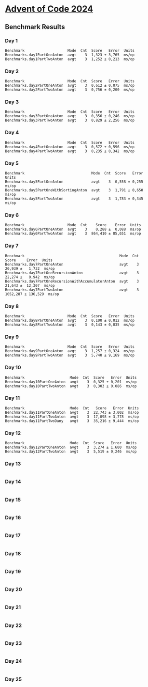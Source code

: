 # [Advent of Code 2024](https://adventofcode.com/2024)

## Benchmark Results
### Day 1
```
Benchmark                    Mode  Cnt  Score   Error  Units
Benchmarks.day1PartOneAnton  avgt    3  1,323 ± 3,765  ms/op
Benchmarks.day1PartTwoAnton  avgt    3  1,252 ± 0,213  ms/op
```
### Day 2
```
Benchmark                    Mode  Cnt  Score   Error  Units
Benchmarks.day2PartOneAnton  avgt    3  0,612 ± 0,075  ms/op
Benchmarks.day2PartTwoAnton  avgt    3  0,756 ± 0,200  ms/op
```
### Day 3
```
Benchmark                    Mode  Cnt  Score   Error  Units
Benchmarks.day3PartOneAnton  avgt    3  0,356 ± 0,246  ms/op
Benchmarks.day3PartTwoAnton  avgt    3  0,829 ± 2,256  ms/op
```
### Day 4
```
Benchmark                    Mode  Cnt  Score   Error  Units
Benchmarks.day4PartOneAnton  avgt    3  0,572 ± 0,596  ms/op
Benchmarks.day4PartTwoAnton  avgt    3  0,235 ± 0,342  ms/op
```
### Day 5
```
Benchmark                               Mode  Cnt  Score   Error  Units
Benchmarks.day5PartOneAnton             avgt    3  0,558 ± 0,255  ms/op
Benchmarks.day5PartOneWithSortingAnton  avgt    3  1,791 ± 0,650  ms/op
Benchmarks.day5PartTwoAnton             avgt    3  1,783 ± 0,345  ms/op
```
### Day 6
```
Benchmark                    Mode  Cnt    Score    Error  Units
Benchmarks.day6PartOneAnton  avgt    3    0,288 ±  0,088  ms/op
Benchmarks.day6PartTwoAnton  avgt    3  864,410 ± 85,651  ms/op
```
### Day 7
```
Benchmark                                            Mode  Cnt     Score     Error  Units
Benchmarks.day7PartOneAnton                          avgt    3    20,939 ±   1,732  ms/op
Benchmarks.day7PartOneRecursionAnton                 avgt    3    22,274 ±   0,942  ms/op
Benchmarks.day7PartOneRecursionWithAccumulatorAnton  avgt    3    21,643 ±  12,307  ms/op
Benchmarks.day7PartTwoAnton                          avgt    3  1052,287 ± 136,529  ms/op
```
### Day 8
```
Benchmark                    Mode  Cnt  Score   Error  Units
Benchmarks.day8PartOneAnton  avgt    3  0,100 ± 0,012  ms/op
Benchmarks.day8PartTwoAnton  avgt    3  0,143 ± 0,035  ms/op
```
### Day 9
```
Benchmark                    Mode  Cnt  Score   Error  Units
Benchmarks.day9PartOneAnton  avgt    3  1,257 ± 0,324  ms/op
Benchmarks.day9PartTwoAnton  avgt    3  5,740 ± 9,169  ms/op
```
### Day 10
```
Benchmark                     Mode  Cnt  Score   Error  Units
Benchmarks.day10PartOneAnton  avgt    3  0,325 ± 0,201  ms/op
Benchmarks.day10PartTwoAnton  avgt    3  0,303 ± 0,086  ms/op
```
### Day 11
```
Benchmark                     Mode  Cnt   Score   Error  Units
Benchmarks.day11PartOneAnton  avgt    3  22,743 ± 3,002  ms/op
Benchmarks.day11PartTwoAnton  avgt    3  17,098 ± 3,778  ms/op
Benchmarks.day11PartTwoDany   avgt    3  35,216 ± 9,444  ms/op
```
### Day 12
```
Benchmark                     Mode  Cnt  Score   Error  Units
Benchmarks.day12PartOneAnton  avgt    3  3,274 ± 1,600  ms/op
Benchmarks.day12PartTwoAnton  avgt    3  5,519 ± 0,246  ms/op
```
### Day 13
```

```
### Day 14
```

```
### Day 15
```

```
### Day 16
```

```
### Day 17
```

```
### Day 18
```

```
### Day 19
```

```
### Day 20
```

```
### Day 21
```

```
### Day 22
```

```
### Day 23
```

```
### Day 24
```

```
### Day 25
```

```